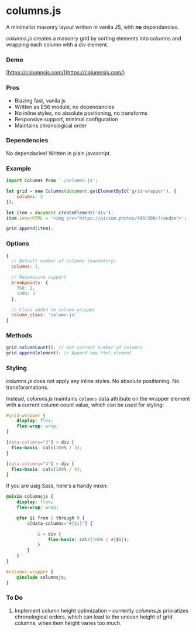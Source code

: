# columns.js
A minimalist masonry layout written in vanila JS, with **no** dependancies.

*columns.js* creates a masonry grid by sorting elements into columns and wrapping each column with a div element.

### Demo

[https://columnsjs.com/](https://columnsjs.com/)

### Pros

* Blazing fast, vanila js
* Written as ES6 module, no dependancies
* No inline styles, no absolute positioning, no transforms
* Responsive support, minimal configuration
* Maintains chronological order

### Dependencies

No dependacies! Written in plain javascript.

### Example
```js
import Columns from './columns.js';

let grid = new Columns(document.getElementById('grid-wrapper'), {
    columns: 3
});

let item = document.createElement('div');
item.innerHTML = '<img src="https://picsum.photos/400/200/?random">';

grid.append(item);
```

### Options
```js
{
  // Default number of columns (mandatory)
  columns: 1,

  // Responsive support
  breakpoints: {
    768: 2,
    1200: 3
  },

  // Class added to column wrapper
  column_class: 'column-js'
}
```

### Methods
```js
grid.columnCount(); // Get current number of columns
grid.append(element); // Append new html element
```

### Styling
*columns.js* does not apply any inline styles. No absolute positioning. No transforamations.

Instead, *columns.js* maintains `columns` data attribute on the wrapper element with a current column count value, which can be used for styling:

```css
#grid-wrapper {
    display: flex;
    flex-wrap: wrap;
}

[data-columns="3"] > div {
  flex-basis: calc(100% / 3);
}

[data-columns="4"] > div {
  flex-basis: calc(100% / 4);
}
```

If you are usig Sass, here's a handy mixin:
```sass
@mixin columnsjs {
    display: flex;
    flex-wrap: wrap;

    @for $i from 1 through 9 {
        &[data-columns="#{$i}"] {

            & > div {
                flex-basis: calc(100% / #{$i});
            }
        }
    }
}

#columns-wrapper {
    @include columnsjs;
}
```

### To Do

1. Implement column height optimization – currently *columns.js* prioratizes chronological orders, which can lead to the uneven height of grid columns, when item height varies too much.

